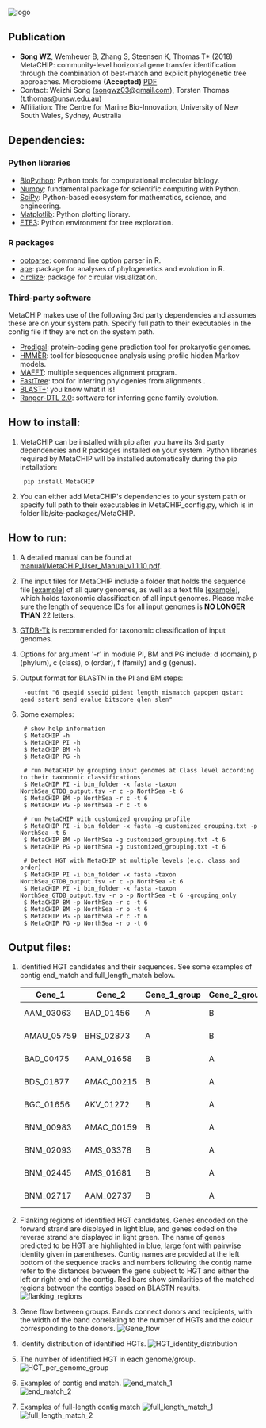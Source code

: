 ![logo](images/MetaCHIP_logo.jpg)


Publication
---

+ **Song WZ**, Wemheuer B, Zhang S, Steensen K, Thomas T* (2018) MetaCHIP: community-level horizontal gene transfer identification through the combination of best-match and explicit phylogenetic tree approaches. Microbiome **(Accepted)** [PDF](https://github.com/songweizhi/MetaCHIP/blob/master/manual/MetaCHIP_manuscript.pdf) 
+ Contact: Weizhi Song (songwz03@gmail.com), Torsten Thomas (t.thomas@unsw.edu.au)
+ Affiliation: The Centre for Marine Bio-Innovation, University of New South Wales, Sydney, Australia


Dependencies:
---

### Python libraries
* [BioPython](https://github.com/biopython/biopython.github.io/): Python tools for computational molecular biology.
* [Numpy](http://www.numpy.org): fundamental package for scientific computing with Python.
* [SciPy](https://www.scipy.org): Python-based ecosystem for mathematics, science, and engineering.
* [Matplotlib](http://matplotlib.org): Python plotting library.
* [ETE3](http://etetoolkit.org): Python environment for tree exploration.

### R packages
* [optparse](https://cran.r-project.org/web/packages/optparse/index.html): command line option parser in R.
* [ape](https://cran.r-project.org/web/packages/ape/index.html): package for analyses of phylogenetics and evolution in R.
* [circlize](https://cran.r-project.org/web/packages/circlize/index.html): package for circular visualization.

### Third-party software
MetaCHIP makes use of the following 3rd party dependencies and assumes these are on your system path. Specify full path 
to their executables in the config file if they are not on the system path.  
* [Prodigal](https://github.com/hyattpd/Prodigal): protein-coding gene prediction tool for prokaryotic genomes.
* [HMMER](http://hmmer.org): tool for biosequence analysis using profile hidden Markov models.
* [MAFFT](https://mafft.cbrc.jp/alignment/software/): multiple sequences alignment program.
* [FastTree](http://www.microbesonline.org/fasttree/): tool for inferring phylogenies from alignments .
* [BLAST+](https://blast.ncbi.nlm.nih.gov/Blast.cgi?PAGE_TYPE=BlastDocs&DOC_TYPE=Download): you know what it is!
* [Ranger-DTL 2.0](https://compbio.engr.uconn.edu/software/RANGER-DTL/): software for inferring gene family evolution.


How to install:
---

1. MetaCHIP can be installed with pip after you have its 3rd party dependencies and R packages installed on your system. 
Python libraries required by MetaCHIP will be installed automatically during the pip installation:

        pip install MetaCHIP
        
1. You can either add MetaCHIP's dependencies to your system path or specify full path to their executables in MetaCHIP_config.py, which is in folder lib/site-packages/MetaCHIP.


How to run:
---

1. A detailed manual can be found at [manual/MetaCHIP_User_Manual_v1.1.10.pdf](https://github.com/songweizhi/MetaCHIP/blob/master/manual/MetaCHIP_User_Manual_v1.1.10.pdf).

1. The input files for MetaCHIP include a folder that holds the sequence file [[example](https://github.com/songweizhi/MetaCHIP/blob/master/input_file_examples/human_gut_bins)] 
of all query genomes, as well as a text file [[example](https://github.com/songweizhi/MetaCHIP/blob/master/input_file_examples/human_gut_bins_GTDB.tsv)], 
which holds taxonomic classification of all input genomes. Please make sure the length of sequence IDs for all input genomes is **NO LONGER THAN** 22 letters.

1. [GTDB-Tk](https://github.com/Ecogenomics/GTDBTk) is recommended for taxonomic classification of input genomes.

1. Options for argument '-r' in module PI, BM and PG include: d (domain), p (phylum), c (class), o (order), f (family) and g (genus).

1. Output format for BLASTN in the PI and BM steps: 
        
        -outfmt "6 qseqid sseqid pident length mismatch gapopen qstart qend sstart send evalue bitscore qlen slen"

1. Some examples: 

        # show help information
        $ MetaCHIP -h
        $ MetaCHIP PI -h
        $ MetaCHIP BM -h
        $ MetaCHIP PG -h
        
        # run MetaCHIP by grouping input genomes at Class level according to their taxonomic classifications
        $ MetaCHIP PI -i bin_folder -x fasta -taxon NorthSea_GTDB_output.tsv -r c -p NorthSea -t 6
        $ MetaCHIP BM -p NorthSea -r c -t 6
        $ MetaCHIP PG -p NorthSea -r c -t 6

        # run MetaCHIP with customized grouping profile
        $ MetaCHIP PI -i bin_folder -x fasta -g customized_grouping.txt -p NorthSea -t 6
        $ MetaCHIP BM -p NorthSea -g customized_grouping.txt -t 6
        $ MetaCHIP PG -p NorthSea -g customized_grouping.txt -t 6
        
        # Detect HGT with MetaCHIP at multiple levels (e.g. class and order)
        $ MetaCHIP PI -i bin_folder -x fasta -taxon NorthSea_GTDB_output.tsv -r c -p NorthSea -t 6
        $ MetaCHIP PI -i bin_folder -x fasta -taxon NorthSea_GTDB_output.tsv -r o -p NorthSea -t 6 -grouping_only
        $ MetaCHIP BM -p NorthSea -r c -t 6
        $ MetaCHIP BM -p NorthSea -r o -t 6
        $ MetaCHIP PG -p NorthSea -r c -t 6
        $ MetaCHIP PG -p NorthSea -r o -t 6


Output files:
---

1. Identified HGT candidates and their sequences. See some examples of contig end_match and full_length_match below. 

    |Gene_1|Gene_2|Gene_1_group|Gene_2_group|Identity|end_match|full_length_match|Direction|
    |---|---|---|---|---|---|---|---|
    |AAM_03063|BAD_01456|A|B|100.0|no|no|AAM<-BAD|
    |AMAU_05759|BHS_02873|A|B|79.02|yes|no|AMAU<-BHS|
    |BAD_00475|AAM_01658|B|A|74.354|no|no|BAD<-AAM|
    |BDS_01877|AMAC_00215|B|A|100.0|no|yes|BDS<-AMAC|
    |BGC_01656|AKV_01272|B|A|100.0|no|no|BGC<-AKV|
    |BNM_00983|AMAC_00159|B|A|75.269|no|no|BNM<-AMAC|
    |BNM_02093|AMS_03378|B|A|100.0|yes|no|BNM<-AMS|
    |BNM_02445|AMS_01681|B|A|77.961|no|yes|BNM<-AMS|
    |BNM_02717|AAM_02737|B|A|74.47|no|no|BNM<-AAM|

1. Flanking regions of identified HGT candidates. Genes encoded on the forward strand are displayed in light blue, and genes coded on the reverse strand are displayed in light green. The name of genes predicted to be HGT are highlighted in blue, large font with pairwise identity given in parentheses. Contig names are provided at the left bottom of the sequence tracks and numbers following the contig name refer to the distances between the gene subject to HGT and either the left or right end of the contig. Red bars show similarities of the matched regions between the contigs based on BLASTN results.
    ![flanking_regions](images/flanking_regions.png)
        
1. Gene flow between groups. Bands connect donors and recipients, with the width of the band correlating to the number of HGTs and the colour corresponding to the donors.
    ![Gene_flow](images/Gene_flow.jpg)
    
1. Identity distribution of identified HGTs.
    ![HGT_identity_distribution](images/HGT_identity_distribution.png)

1. The number of identified HGT in each genome/group.
    ![HGT_per_genome_group](images/HGT_per_genome_group.png)
 
1. Examples of contig end match.
    ![end_match_1](images/end_match_1.jpg)   
    ![end_match_2](images/end_match_2.jpg)
        
1. Examples of full-length contig match
    ![full_length_match_1](images/full_length_match_1.jpg)
    ![full_length_match_2](images/full_length_match_2.jpg)
    